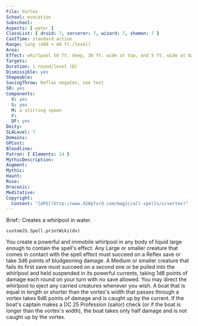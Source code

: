 ```yaml
---
File: Vortex
School: evocation
Subschool: 
Aspects: [ water ]
ClassList: { druid: 7, sorcerer: 7, wizard: 7, shaman: 7 }
CastTime: standard action
Range: long (400 + 40 ft./level)
Area: 
Effect: whirlpool 50 ft. deep, 30 ft. wide at top, and 5 ft. wide at base
Targets: 
Duration: 1 round/level (D)
Dismissible: yes
Shapeable: 
SavingThrow: Reflex negates, see text
SR: yes
Components:
  V: yes
  S: yes
  M: a stirring spoon
  F: 
  DF: yes
Deity: 
SLALevel: 7
Domains: 
GPCost: 
Bloodline: 
Patron: { Elements: 14 }
MythicDescription: 
Augment: 
Mythic: 
Haunt: 
Ruse: 
Draconic: 
Meditative: 
Copyright:
  Content: "[APG](http://www.d20pfsrd.com/magic/all-spells/v/vortex)"
---
```

Brief:: Creates a whirlpool in water.

```dataviewjs
customJS.Spell.printWiki(dv)
```

You create a powerful and immobile whirlpool in any body of liquid large enough to contain the spell's effect. Any Large or smaller creature that comes in contact with the spell effect must succeed on a Reflex save or take 3d6 points of bludgeoning damage. A Medium or smaller creature that fails its first save must succeed on a second one or be pulled into the whirlpool and held suspended in its powerful currents, taking 1d8 points of damage each round on your turn with no save allowed.  You may direct the whirlpool to eject any carried creatures whenever you wish. A boat that is equal in length or shorter than the vortex's width that passes through a vortex takes 6d6 points of damage and is caught up by the current. If the boat's captain makes a DC 25 Profession (sailor) check (or if the boat is longer than the vortex's width), the boat takes only half damage and is not caught up by the vortex.
